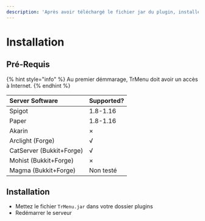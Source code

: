 ```yaml
---
description: 'Après avoir téléchargé le fichier jar du plugin, installez le sur le serveur.'
---
```


# Installation

## Pré-Requis

{% hint style="info" %}
Au premier démmarage, TrMenu doit avoir un accès à Internet.
{% endhint %}

| Server Software | Supported? |
| :--- | :--- |
| Spigot | 1.8-1.16 |
| Paper | 1.8-1.16 |
| Akarin | × |
| Arclight \(Forge\) | √ |
| CatServer \(Bukkit+Forge\) | √ |
| Mohist \(Bukkit+Forge\) | × |
| Magma \(Bukkit+Forge\) | Non testé |

## Installation

* Mettez le fichier `TrMenu.jar` dans votre dossier plugins
* Redémarrer le serveur

